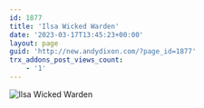 ```yaml
---
id: 1877
title: 'Ilsa Wicked Warden'
date: '2023-03-17T13:45:23+00:00'
layout: page
guid: 'http://new.andydixon.com/?page_id=1877'
trx_addons_post_views_count:
    - '1'
---
```


![Ilsa Wicked Warden](https://i0.wp.com/assets.g8x2.ldn.idrivee2-23.com/posters/Ilsa%20Wicked%20Warden%2001.jpg?w=1200&ssl=1 "Ilsa Wicked Warden")
